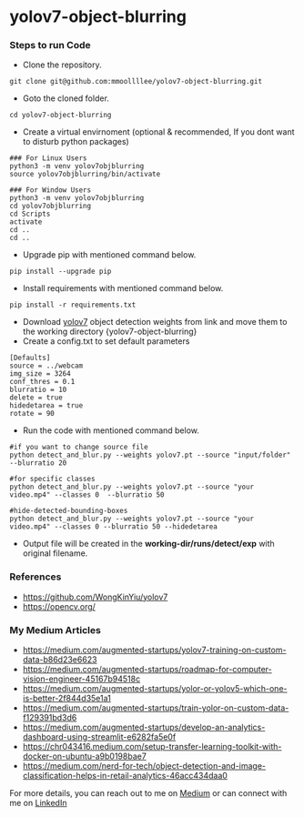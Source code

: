 # yolov7-object-blurring

### Steps to run Code
- Clone the repository.
```
git clone git@github.com:mmoollllee/yolov7-object-blurring.git
```
- Goto the cloned folder.
```
cd yolov7-object-blurring
```
- Create a virtual envirnoment (optional & recommended, If you dont want to disturb python packages)
```
### For Linux Users
python3 -m venv yolov7objblurring
source yolov7objblurring/bin/activate

### For Window Users
python3 -m venv yolov7objblurring
cd yolov7objblurring
cd Scripts
activate
cd ..
cd ..
```
- Upgrade pip with mentioned command below.
```
pip install --upgrade pip
```
- Install requirements with mentioned command below.
```
pip install -r requirements.txt
```
- Download [yolov7](https://github.com/WongKinYiu/yolov7/releases/download/v0.1/yolov7.pt) object detection weights from link and move them to the working directory {yolov7-object-blurring}
- Create a config.txt to set default parameters
```
[Defaults]
source = ../webcam
img_size = 3264
conf_thres = 0.1
blurratio = 10
delete = true
hidedetarea = true
rotate = 90
```
- Run the code with mentioned command below.
```
#if you want to change source file
python detect_and_blur.py --weights yolov7.pt --source "input/folder" --blurratio 20

#for specific classes
python detect_and_blur.py --weights yolov7.pt --source "your video.mp4" --classes 0  --blurratio 50

#hide-detected-bounding-boxes
python detect_and_blur.py --weights yolov7.pt --source "your video.mp4" --classes 0 --blurratio 50 --hidedetarea
```
- Output file will be created in the <b>working-dir/runs/detect/exp</b> with original filename.



### References
 - https://github.com/WongKinYiu/yolov7
 - https://opencv.org/
 
### My Medium Articles
- https://medium.com/augmented-startups/yolov7-training-on-custom-data-b86d23e6623
- https://medium.com/augmented-startups/roadmap-for-computer-vision-engineer-45167b94518c
- https://medium.com/augmented-startups/yolor-or-yolov5-which-one-is-better-2f844d35e1a1
- https://medium.com/augmented-startups/train-yolor-on-custom-data-f129391bd3d6
- https://medium.com/augmented-startups/develop-an-analytics-dashboard-using-streamlit-e6282fa5e0f
- https://chr043416.medium.com/setup-transfer-learning-toolkit-with-docker-on-ubuntu-a9b0198bae7
- https://medium.com/nerd-for-tech/object-detection-and-image-classification-helps-in-retail-analytics-46acc434daa0

For more details, you can reach out to me on [Medium](https://chr043416.medium.com/) or can connect with me on [LinkedIn](https://www.linkedin.com/in/muhammadrizwanmunawar/)
